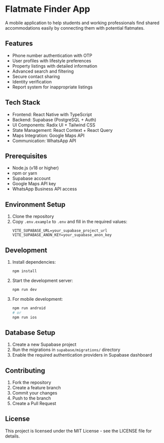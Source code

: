 # Flatmate Finder App

A mobile application to help students and working professionals find shared accommodations easily by connecting them with potential flatmates.

## Features

- Phone number authentication with OTP
- User profiles with lifestyle preferences
- Property listings with detailed information
- Advanced search and filtering
- Secure contact sharing
- Identity verification
- Report system for inappropriate listings

## Tech Stack

- Frontend: React Native with TypeScript
- Backend: Supabase (PostgreSQL + Auth)
- UI Components: Radix UI + Tailwind CSS
- State Management: React Context + React Query
- Maps Integration: Google Maps API
- Communication: WhatsApp API

## Prerequisites

- Node.js (v18 or higher)
- npm or yarn
- Supabase account
- Google Maps API key
- WhatsApp Business API access

## Environment Setup

1. Clone the repository
2. Copy `.env.example` to `.env` and fill in the required values:
   ```
   VITE_SUPABASE_URL=your_supabase_project_url
   VITE_SUPABASE_ANON_KEY=your_supabase_anon_key
   ```

## Development

1. Install dependencies:
   ```bash
   npm install
   ```

2. Start the development server:
   ```bash
   npm run dev
   ```

3. For mobile development:
   ```bash
   npm run android
   # or
   npm run ios
   ```

## Database Setup

1. Create a new Supabase project
2. Run the migrations in `supabase/migrations/` directory
3. Enable the required authentication providers in Supabase dashboard

## Contributing

1. Fork the repository
2. Create a feature branch
3. Commit your changes
4. Push to the branch
5. Create a Pull Request

## License

This project is licensed under the MIT License - see the LICENSE file for details.
